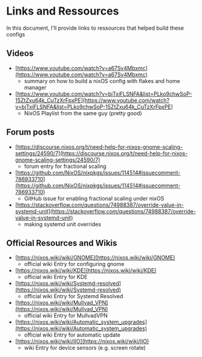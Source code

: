 # Links and Ressources
In this document, I'll provide links to ressources that helped build these configs
## Videos
- [https://www.youtube.com/watch?v=a67Sv4Mbxmc](https://www.youtube.com/watch?v=a67Sv4Mbxmc)
    - summary on how to build a nixOS config with flakes and home manager
- [https://www.youtube.com/watch?v=bjTxiFLSNFA&list=PLko9chwSoP-15ZtZxu64k_CuTzXrFpxPE](https://www.youtube.com/watch?v=bjTxiFLSNFA&list=PLko9chwSoP-15ZtZxu64k_CuTzXrFpxPE)
    - NixOS Playlist from the same guy (pretty good)

## Forum posts
- [https://discourse.nixos.org/t/need-help-for-nixos-gnome-scaling-settings/24590/7](https://discourse.nixos.org/t/need-help-for-nixos-gnome-scaling-settings/24590/7)
    - forum entry for fractional scaling
- [https://github.com/NixOS/nixpkgs/issues/114514#issuecomment-786933710](https://github.com/NixOS/nixpkgs/issues/114514#issuecomment-786933710)
    - GitHub issue for enabling fractional scaling under nixOS
- [https://stackoverflow.com/questions/74988387/override-value-in-systemd-unit](https://stackoverflow.com/questions/74988387/override-value-in-systemd-unit)
    - making systemd unit overrides

## Official Resources and Wikis
- [https://nixos.wiki/wiki/GNOME](https://nixos.wiki/wiki/GNOME)
    - official wiki Entry for configuring gnome
- [https://nixos.wiki/wiki/KDE](https://nixos.wiki/wiki/KDE)
    - official wiki Entry for KDE
- [https://nixos.wiki/wiki/Systemd-resolved](https://nixos.wiki/wiki/Systemd-resolved)
    - official wiki Entry for Systemd Resolved
- [https://nixos.wiki/wiki/Mullvad_VPN](https://nixos.wiki/wiki/Mullvad_VPN)
    - official wiki Entry for MullvadVPN
- [https://nixos.wiki/wiki/Automatic_system_upgrades](https://nixos.wiki/wiki/Automatic_system_upgrades)
    - official wiki Entry for automatic update
- [https://nixos.wiki/wiki/IIO](https://nixos.wiki/wiki/IIO)
    - wiki Entry for device sensors (e.g. screen rotate)